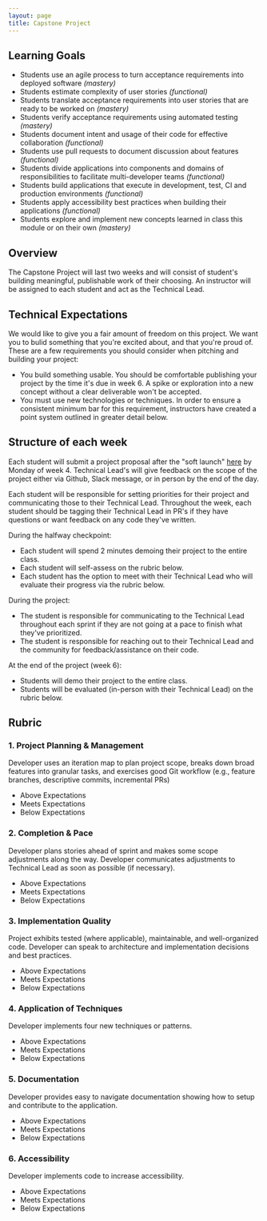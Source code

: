 ```yaml
---
layout: page
title: Capstone Project
---
```


## Learning Goals

*   Students use an agile process to turn acceptance requirements into deployed software *(mastery)*
*   Students estimate complexity of user stories *(functional)*
*   Students translate acceptance requirements into user stories that are ready to be worked on *(mastery)*
*   Students verify acceptance requirements using automated testing *(mastery)*
*   Students document intent and usage of their code for effective collaboration *(functional)*
*   Students use pull requests to document discussion about features *(functional)*
*   Students divide applications into components and domains of responsibilities to facilitate multi-developer teams *(functional)*
*   Students build applications that execute in development, test, CI and production environments *(functional)*
*   Students apply accessibility best practices when building their applications *(functional)*
*   Students explore and implement new concepts learned in class this module or on their own *(mastery)*

## Overview

The Capstone Project will last two weeks and will consist of student's building meaningful, publishable work of their choosing. An instructor will be assigned to each student and act as the Technical Lead.

## Technical Expectations

We would like to give you a fair amount of freedom on this project. We want you to bulid something that you're excited about, and that you're proud of. These are a few requirements you should consider when pitching and building your project:

* You build something usable. You should be comfortable publishing your project by the time it's due in week 6. A spike or exploration into a new concept without a clear deliverable won't be accepted.
* You must use new technologies or techniques. In order to ensure a consistent minimum bar for this requirement, instructors have created a point system outlined in greater detail below.

## Structure of each week

Each student will submit a project proposal after the "soft launch" [here](https://github.com/turingschool/ruby-submissions/tree/master/1706-b/4module/capstone_projects/proposals) by Monday of week 4. Technical Lead's will give feedback on the scope of the project either via Github, Slack message, or in person by the end of the day.

Each student will be responsible for setting priorities for their project and communicating those to their Technical Lead. Throughout the week, each student should be tagging their Technical Lead in PR's if they have questions or want feedback on any code they've written.

During the halfway checkpoint:

* Each student will spend 2 minutes demoing their project to the entire class.
* Each student will self-assess on the rubric below.
* Each student has the option to meet with their Technical Lead who will evaluate their progress via the rubric below.

During the project:
* The student is responsible for communicating to the Technical Lead throughout each sprint if they are not going at a pace to finish what they've prioritized.
* The student is responsible for reaching out to their Technical Lead and the community for feedback/assistance on their code.

At the end of the project (week 6):
* Students will demo their project to the entire class.
* Students will be evaluated (in-person with their Technical Lead) on the rubric below.

## Rubric

### 1. Project Planning & Management

Developer uses an iteration map to plan project scope, breaks down broad features into granular tasks, and exercises good Git workflow (e.g., feature branches, descriptive commits, incremental PRs)

- Above Expectations
- Meets Expectations
- Below Expectations

### 2. Completion & Pace

Developer plans stories ahead of sprint and makes some scope adjustments along the way. Developer communicates adjustments to Technical Lead as soon as possible (if necessary).

- Above Expectations
- Meets Expectations
- Below Expectations

### 3. Implementation Quality

Project exhibits tested (where applicable), maintainable, and well-organized code. Developer can speak to architecture and implementation decisions and best practices.

- Above Expectations
- Meets Expectations
- Below Expectations

### 4. Application of Techniques

Developer implements four new techniques or patterns.

- Above Expectations
- Meets Expectations
- Below Expectations

### 5. Documentation

Developer provides easy to navigate documentation showing how to setup and contribute to the application.

- Above Expectations
- Meets Expectations
- Below Expectations

### 6. Accessibility

Developer implements code to increase accessibility.

- Above Expectations
- Meets Expectations
- Below Expectations

